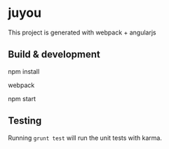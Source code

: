 # juyou

This project is generated with  webpack + angularjs

## Build & development

npm install

webpack


npm start

## Testing

Running `grunt test` will run the unit tests with karma.
